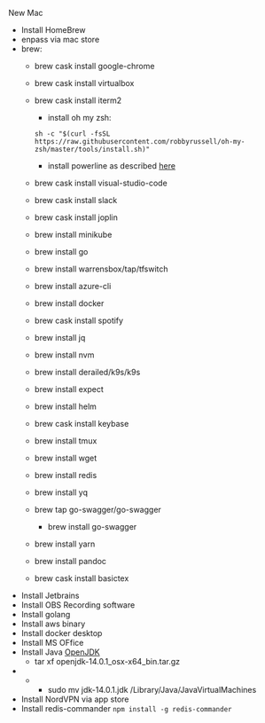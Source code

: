 New Mac

* Install HomeBrew
* enpass via mac store
* brew:
	* brew cask install google-chrome
	* brew cask install virtualbox
	* brew cask install iterm2
		* install oh my zsh: 
		```
		sh -c "$(curl -fsSL https://raw.githubusercontent.com/robbyrussell/oh-my-zsh/master/tools/install.sh)"
		```
		* install powerline as described [here](https://gist.github.com/kevin-smets/8568070)

	* brew cask install visual-studio-code
	* brew cask install slack
	* brew cask install joplin
	* brew install minikube
	* brew install go
	* brew install warrensbox/tap/tfswitch
	* brew install azure-cli
	* brew install docker
	* brew cask install spotify
	* brew install jq
	* brew install nvm
	* brew install derailed/k9s/k9s 
	* brew install expect
	* brew install helm
	* brew cask install keybase
	* brew install tmux
	* brew install wget
	* brew install redis
	* brew install yq
	* brew tap go-swagger/go-swagger
		* brew install go-swagger
	* brew install yarn
	* brew install pandoc
	* brew cask install basictex
* Install Jetbrains
* Install OBS Recording software
* Install golang
* Install aws binary
* Install docker desktop
* Install MS OFfice
* Install Java [OpenJDK](https://solarianprogrammer.com/2018/09/28/installing-openjdk-macos/)
	* tar xf openjdk-14.0.1_osx-x64_bin.tar.gz
* * 
	* sudo mv jdk-14.0.1.jdk /Library/Java/JavaVirtualMachines
* Install NordVPN via app store
* Install redis-commander `npm install -g redis-commander`